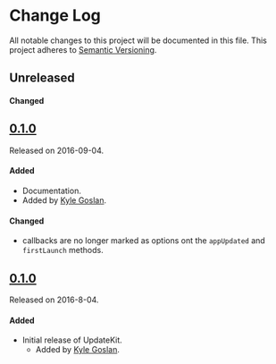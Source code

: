 # Change Log
All notable changes to this project will be documented in this file.
This project adheres to [Semantic Versioning](http://semver.org/).

## Unreleased
#### Changed

## [0.1.0](https://github.com/KyleGoslan/UpdateKit/releases/tag/0.1.2)
Released on 2016-09-04.

#### Added
- Documentation.
- Added by [Kyle Goslan](https://github.com/KyleGoslan).

#### Changed
- callbacks are no longer marked as options ont the `appUpdated` and `firstLaunch` methods. 


## [0.1.0](https://github.com/KyleGoslan/UpdateKit/releases/tag/0.1.0)
Released on 2016-8-04.

#### Added
- Initial release of UpdateKit.
  - Added by [Kyle Goslan](https://github.com/KyleGoslan).
